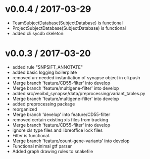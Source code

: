 
v0.0.4 / 2017-03-29
===================

  * TeamSubjectDatabase(SubjectDatabase) is functional
  * ProjectSubjectDatabase(SubjectDatabase) is functional
  * added cli.sycdb skeleton

v0.0.3 / 2017-03-20
===================

  * added rule "SNPSIFT_ANNOTATE"
  * added basic logging boilerplate
  * removed un-needed instantiation of synapse object in cli.push
  * Merge branch 'feature/CD55-filter' into develop
  * Merge branch 'feature/multigene-filter' into develop
  * added src/veoibd_synapse/data/preprocessing/variant_tables.py
  * Merge branch 'feature/multigene-filter' into develop
  * added preprocessing package
  * reorganized
  * Merge branch 'develop' into feature/CD55-filter
  * removed certain existing xls files from tracking
  * Merge branch 'feature/CD55-filter' into develop
  * ignore xls type files and libreoffice lock files
  * Filter is functional.
  * Merge branch 'feature/count-gene-variants' into develop
  * Functional minimal gtf parser
  * Added graph drawing rules to snakefile
